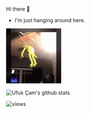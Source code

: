 Hi there :wave:
- I'm just hanging around here.

<img src="https://raw.githubusercontent.com/ufukcam/ufukcam/master/tenor.gif" width="30%" height="30%">

![Ufuk Çam's github stats](https://github-readme-stats.vercel.app/api?username=ufukcam&count_private=true&show_icons=true)

![views](https://github-profile-view-counter.vercel.app/ufukcam/ufukcam)
